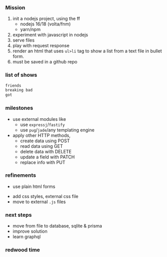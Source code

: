 ### Mission

1. init a nodejs project, using the ff
   - nodejs 16/18 (volta/fnm)
   - yarn/npm
1. experiment with javascript in nodejs
1. serve files
1. play with request response
1. render an html that uses `ul>li` tag to show a list from a text file in bullet form.
1. must be saved in a github repo 


### list of shows
```txt
friends
breaking bad
got
```

### milestones
- use external modules like
  - use `expressj`/`fastify`
  - use `pug`/`jade`/any templating engine 
- apply other HTTP methods,
  - create data using POST
  - read data using GET
  - delete data with DELETE
  - update a field with PATCH
  - replace info with PUT
  
### refinements
- use plain html forms <form>
- add css styles, external css file
- move to external `.js` files

### next steps
- move from file to database, sqlite & prisma
- improve solution
- learn graphql

### redwood time
